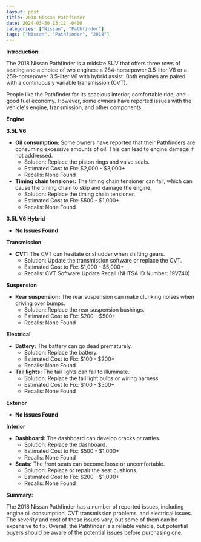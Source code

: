 ```yaml
---
layout: post
title: 2018 Nissan Pathfinder
date: 2024-03-30 13:12 -0400
categories: ["Nissan", "Pathfinder"]
tags: ["Nissan", "Pathfinder", "2018"]
---
```

**Introduction:**

The 2018 Nissan Pathfinder is a midsize SUV that offers three rows of seating and a choice of two engines: a 284-horsepower 3.5-liter V6 or a 259-horsepower 3.5-liter V6 with hybrid assist. Both engines are paired with a continuously variable transmission (CVT).

People like the Pathfinder for its spacious interior, comfortable ride, and good fuel economy. However, some owners have reported issues with the vehicle's engine, transmission, and other components.

**Engine**

**3.5L V6**

* **Oil consumption:** Some owners have reported that their Pathfinders are consuming excessive amounts of oil. This can lead to engine damage if not addressed.
    * Solution: Replace the piston rings and valve seals.
    * Estimated Cost to Fix: $2,000 - $3,000+
    * Recalls: None Found
* **Timing chain tensioner:** The timing chain tensioner can fail, which can cause the timing chain to skip and damage the engine.
    * Solution: Replace the timing chain tensioner.
    * Estimated Cost to Fix: $500 - $1,000+
    * Recalls: None Found

**3.5L V6 Hybrid**

* **No Issues Found**

**Transmission**

* **CVT:** The CVT can hesitate or shudder when shifting gears.
    * Solution: Update the transmission software or replace the CVT.
    * Estimated Cost to Fix: $1,000 - $5,000+
    * Recalls: CVT Software Update Recall (NHTSA ID Number: 19V740)

**Suspension**

* **Rear suspension:** The rear suspension can make clunking noises when driving over bumps.
    * Solution: Replace the rear suspension bushings.
    * Estimated Cost to Fix: $200 - $500+
    * Recalls: None Found

**Electrical**

* **Battery:** The battery can go dead prematurely.
    * Solution: Replace the battery.
    * Estimated Cost to Fix: $100 - $200+
    * Recalls: None Found
* **Tail lights:** The tail lights can fail to illuminate.
    * Solution: Replace the tail light bulbs or wiring harness.
    * Estimated Cost to Fix: $100 - $500+
    * Recalls: None Found

**Exterior**

* **No Issues Found**

**Interior**

* **Dashboard:** The dashboard can develop cracks or rattles.
    * Solution: Replace the dashboard.
    * Estimated Cost to Fix: $500 - $1,000+
    * Recalls: None Found
* **Seats:** The front seats can become loose or uncomfortable.
    * Solution: Replace or repair the seat cushions.
    * Estimated Cost to Fix: $200 - $1,000+
    * Recalls: None Found

**Summary:**

The 2018 Nissan Pathfinder has a number of reported issues, including engine oil consumption, CVT transmission problems, and electrical issues. The severity and cost of these issues vary, but some of them can be expensive to fix. Overall, the Pathfinder is a reliable vehicle, but potential buyers should be aware of the potential issues before purchasing one.
